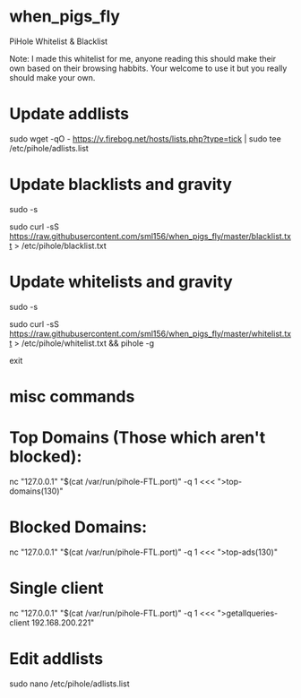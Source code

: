 # when_pigs_fly
PiHole Whitelist & Blacklist

Note:
I made this whitelist for me, anyone reading this should make their own based on their browsing habbits. Your welcome to use it but you really should make your own.

# Update addlists

sudo wget -qO - https://v.firebog.net/hosts/lists.php?type=tick | sudo tee /etc/pihole/adlists.list

# Update blacklists and gravity
sudo -s

sudo curl -sS https://raw.githubusercontent.com/sml156/when_pigs_fly/master/blacklist.txt > /etc/pihole/blacklist.txt


# Update whitelists and gravity
sudo -s

sudo curl -sS https://raw.githubusercontent.com/sml156/when_pigs_fly/master/whitelist.txt > /etc/pihole/whitelist.txt && pihole -g

exit

# misc commands

# Top Domains (Those which aren't blocked):
nc "127.0.0.1" "$(cat /var/run/pihole-FTL.port)" -q 1 <<< ">top-domains(130)"
# Blocked Domains:
nc "127.0.0.1" "$(cat /var/run/pihole-FTL.port)" -q 1 <<< ">top-ads(130)"
# Single client
nc "127.0.0.1" "$(cat /var/run/pihole-FTL.port)" -q 1 <<< ">getallqueries-client 192.168.200.221"  
# Edit addlists
sudo nano /etc/pihole/adlists.list

